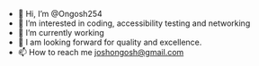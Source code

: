 - 👋 Hi, I’m @Ongosh254
- 👀 I’m interested in coding, accessibility testing and networking
- 🌱 I’m currently working
- 💞 I am looking forward for quality and excellence.
- 📫 How to reach me joshongosh@gmail.com

<!---
Ongosh254/Ongosh254 is a software engineer. Currently working on softare development, website frontend designs, and accessibility testing.

--->
